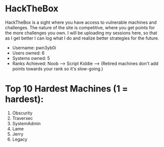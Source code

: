 # HackTheBox

HackTheBox is a sight where you have access to vulnerable machines and challenges. The nature of the site is competitive, where 
you get points for the more challenges you own. I will be uploading my sessions here, so that as I get better I can log what I do
and realize better strategies for the future.

- Username: pwn3yb0i
- Users owned: 6
- Systems owned: 5
- Ranks Achieved:
Noob --> Script Kiddie --> (Retired machines don't add points towards your rank so it's slow-going.)

# Top 10 Hardest Machines (1 = hardest):
1. Obscurity
2. Traverxec
3. SystemAdmin
4. Lame
5. Jerry
6. Legacy
